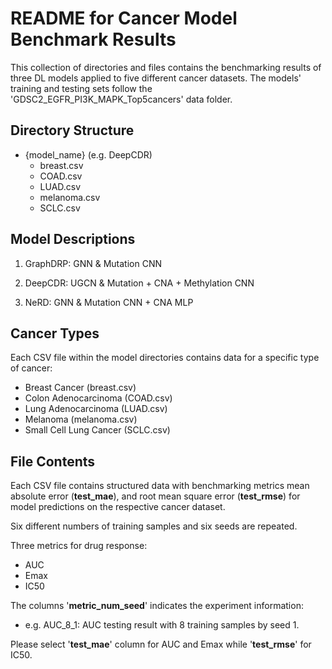 # README for Cancer Model Benchmark Results

This collection of directories and files contains the benchmarking results of three DL models applied to five different cancer datasets. The models' training and testing sets follow the 'GDSC2_EGFR_PI3K_MAPK_Top5cancers' data folder.

## Directory Structure

- {model_name} (e.g. DeepCDR)
  - breast.csv
  - COAD.csv
  - LUAD.csv
  - melanoma.csv
  - SCLC.csv


## Model Descriptions

1. GraphDRP: GNN & Mutation CNN

2. DeepCDR: UGCN & Mutation + CNA +  Methylation CNN

3. NeRD: GNN & Mutation CNN + CNA MLP
## Cancer Types

Each CSV file within the model directories contains data for a specific type of cancer:
- Breast Cancer (breast.csv)
- Colon Adenocarcinoma (COAD.csv)
- Lung Adenocarcinoma (LUAD.csv)
- Melanoma (melanoma.csv)
- Small Cell Lung Cancer (SCLC.csv)

## File Contents

Each CSV file contains structured data with benchmarking metrics mean absolute error (**test_mae**), and root mean square error (**test_rmse**) for model predictions on the respective cancer dataset. 

Six different numbers of training samples and six seeds are repeated.

Three metrics for drug response: 
- AUC
- Emax
- IC50

The columns '**metric_num_seed**' indicates the experiment information:
- e.g. AUC_8_1: AUC testing result with 8 training samples by seed 1.

Please select '**test_mae**' column for AUC and Emax while '**test_rmse**' for IC50.
